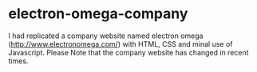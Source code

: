 # electron-omega-company

I had replicated a company website named electron omega (http://www.electronomega.com/) with HTML, CSS and minal use of Javascript. 
Please Note that the  company website has changed in recent times.
